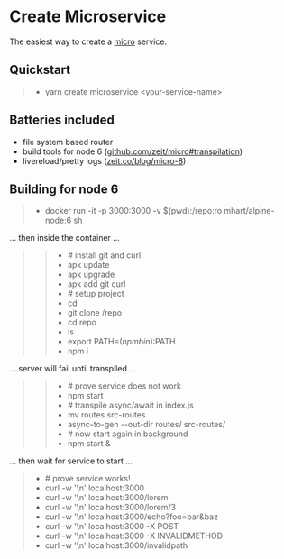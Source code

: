 # Create Microservice

The easiest way to create a [micro](https://github.com/zeit/micro) service.

## Quickstart

> - yarn create microservice &lt;your-service-name&gt;

## Batteries included

- file system based router
- build tools for node 6 ([github.com/zeit/micro#transpilation](https://github.com/zeit/micro#transpilation))
- livereload/pretty logs ([zeit.co/blog/micro-8](https://zeit.co/blog/micro-8))

## Building for node 6

> - docker run -it -p 3000:3000 -v $(pwd):/repo:ro mhart/alpine-node:6 sh

... then inside the container ...

> > - \# install git and curl
> > - apk update
> > - apk upgrade
> > - apk add git curl
> > - \# setup project
> > - cd
> > - git clone /repo
> > - cd repo
> > - ls
> > - export PATH=$(npm bin):$PATH
> > - npm i

... server will fail until transpiled ...

> > - \# prove service does not work
> > - npm start
> > - \# transpile async/await in index.js
> > - mv routes src-routes
> > - async-to-gen --out-dir routes/ src-routes/
> > - \# now start again in background
> > - npm start &

... then wait for service to start ...

> - \# prove service works!
> - curl -w '\n' localhost:3000
> - curl -w '\n' localhost:3000/lorem
> - curl -w '\n' localhost:3000/lorem/3
> - curl -w '\n' localhost:3000/echo\?foo=bar\&baz
> - curl -w '\n' localhost:3000 -X POST
> - curl -w '\n' localhost:3000 -X INVALIDMETHOD
> - curl -w '\n' localhost:3000/invalidpath

<link rel='stylesheet' type='text/css' href='readme.css' />